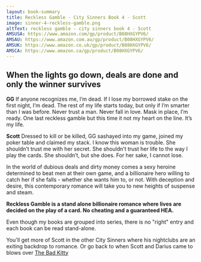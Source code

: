 ```yaml
---
layout: book-summary
title: Reckless Gamble - City Sinners Book 4 - Scott
image: sinner-4-reckless-gamble.png
altText: reckless gamble - city sinners book 4 - Scott
AMSUSA: https://www.amazon.com/gp/product/B08HXGYPV6/
AMSAU: https://www.amazon.com.au/gp/product/B08HXGYPV6/
AMSUK: https://www.amazon.co.uk/gp/product/B08HXGYPV6/
AMSCA: https://www.amazon.ca/gp/product/B08HXGYPV6/
---
```

## When the lights go down, deals are done and only the winner survives

**GG**
If anyone recognizes me, I’m dead.
If I lose my borrowed stake on the first night, I’m dead.
The rest of my life starts today, but only if I’m smarter than I was before. Never trust a man. Never fall in love.
Mask in place, I’m ready.
One last reckless gamble but this time it not my heart on the line. It’s my life.

**Scott**
Dressed to kill or be killed, GG sashayed into my game, joined my poker table and claimed my stack. I know this woman is trouble. She shouldn’t trust me with her secret. She shouldn’t trust her life to the way I play the cards.
She shouldn’t, but she does. For her sake, I cannot lose.


In the world of dubious deals and dirty money comes a sexy heroine determined to beat men at their own game, and a billionaire hero willing to catch her if she falls - whether she wants him to, or not.
With deception and desire, this contemporary romance will take you to new heights of suspense and steam.

**Reckless Gamble is a stand alone billionaire romance where lives are decided on the play of a card. No cheating and a guaranteed HEA.**

Even though my books are grouped into series, there is no "right" entry and each book can be read stand-alone. 

You'll get more of Scott in the other City Sinners where his nightclubs are an exiting backdrop to romance. 
Or  go back to when Scott and Darius came to blows over [The Bad Kitty](https://www.amazon.com/dp/B07N1XZM99/ "The Bad Kitty") 